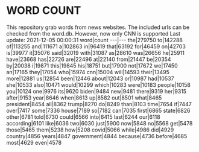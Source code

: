# WORD COUNT
This repository grab words from news websites. The included urls can be checked from the word.db.
However, now only CNN is supported
Last update: 2021-12-05 00:00:31
word|count
---|---
the|279750
to|142288
of|113255
and|111671
a|102863
in|96419
that|63192
for|46459
on|42703
is|39977
it|35076
said|32019
with|31087
as|28610
was|26656
he|25911
have|23668
has|22726
are|22496
at|22140
from|21447
be|20354
by|20038
i|19871
this|19845
his|18751
but|17900
not|17672
we|17450
an|17165
they|17054
who|15974
cnn|15004
will|14593
their|13495
more|12881
us|12854
been|12446
about|12043
or|10987
had|10537
she|10533
also|10471
would|10299
which|10283
were|10183
people|10158
you|10124
one|9976
its|9620
biden|9484
new|9481
there|9319
her|9315
after|9153
year|8646
when|8613
up|8582
out|8501
what|8465
president|8454
all|8362
trump|8270
do|8249
than|8103
time|7654
if|7447
over|7417
some|7336
house|7189
so|7182
can|7035
first|6865
state|6826
other|6781
told|6730
could|6566
into|6415
last|6244
our|6118
according|6101
like|6036
two|6030
just|5900
now|5848
no|5568
get|5478
those|5465
them|5238
how|5208
covid|5066
while|4986
did|4929
country|4856
years|4847
government|4844
because|4736
before|4685
most|4629
even|4578
